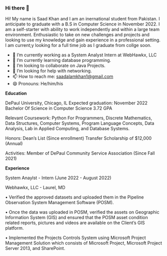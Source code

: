 ### Hi there 👋

Hi! My name is Saad Khan and I am an inernational student from Pakistan. I anticipate to graduate with a B.S in Computer Science in November 2022. I am a self-starter with ability to work independently and within a large team environment. Enthusiastic to take on new challenges and projects and looking to use my knowledge and gain experience in a professional setting. I am current;y looking for a full time job as I graduate from collge soon.

- 🔭 I’m currently working as a System Analyst Intern at WebHawkx, LLC
- 🌱 I’m currently learning database programming.
- 👯 I’m looking to collaborate on Java Projects.
- 🤔 I’m looking for help with networking.
- 📫 How to reach me: saadalamkhan1@gmail.com
- 😄 Pronouns: He/him/his

**Education**

DePaul University, Chicago, IL
Expected graduation: November 2022
Bachelor Of Science in Computer Science 
3.72 GPA

Relevant Coursework:
Python For Programmers, Discrete Mathematics, Data Structures, Computer Systems, Program Language Concepts, Data Analysis, Lab in Applied Computing, and Database Systems. 

Honors: 
Dean’s List (Since enrollment)
Transfer Scholarship of $12,000 (Annual)

Activities:
Member of DePaul Community Service Association (Since Fall 2021)
                                                     
**Experience**

System Anaylst - Intern (June 2022 - August 2022)

Webhawkx, LLC - Laurel, MD

•	Verified the approved datasets and uploaded them in the Pipeline Observation System Management Software (POSM). 

•	Once the data was uploaded in POSM, verified the assets on Geographic Information System (GIS) and ensured that the POSM asset condition related reports, pictures and videos are available on the Client’s GIS platform.

•	Implemented the Projects Controls System using Microsoft Project Management Solution which consists of Microsoft Project, Microsoft Project Server 2013, and SharePoint.

